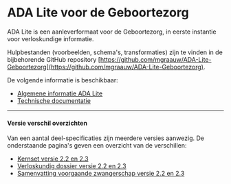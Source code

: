 # ADA Lite voor de Geboortezorg

ADA Lite is een aanleverformaat voor de Geboortezorg, in eerste instantie voor verloskundige informatie. 

Hulpbestanden (voorbeelden, schema's, transformaties) zijn te vinden in de bijbehorende GitHub repository [https://github.com/mgraauw/ADA-Lite-Geboortezorg](https://github.com/mgraauw/ADA-Lite-Geboortezorg).

De volgende informatie is beschikbaar:

* [Algemene informatie ADA Lite](general)
* [Technische documentatie](technical-documentation)


----------


#### Versie verschil overzichten

Van een aantal deel-specificaties zijn meerdere versies aanwezig. De onderstaande pagina's geven een overzicht van de verschillen:

* [Kernset versie 2.2 en 2.3](diffs/diff-kernset-22-23.html)
* [Verloskundig dossier versie 2.2 en 2.3](diffs/diff-verloskundig-dossier-22-23.html)
* [Samenvatting voorgaande zwangerschap versie 2.2 en 2.3](diffs/diff-samenvatting-voorgaande-zwangerschap-22-23.html)

